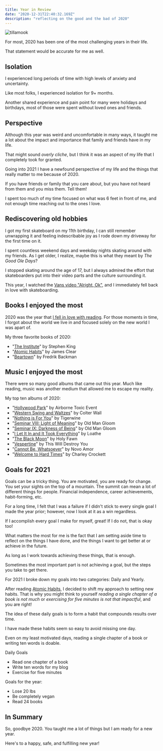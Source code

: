 ```yaml
---
title: Year in Review
date: "2020-12-31T22:40:32.169Z"
description: "reflecting on the good and the bad of 2020"
---
```


![tillamook](https://i.imgur.com/z1m4443.jpg)

For most, 2020 has been one of the most challenging years in their life.

That statement would be accurate for me as well.

## Isolation

I experienced long periods of time with high levels of anxiety and uncertainty.

Like most folks, I experienced isolation for 9+ months.

Another shared experience and pain point for many were holidays and birthdays, most of those were spent without loved ones and friends.

## Perspective

Although this year was weird and uncomfortable in many ways, it taught me a lot about the impact and importance that family and friends have in my life.

That might sound _overly cliche_, but I think it was an aspect of my life that I completely took for granted.

Going into 2021 I have a newfound perspective of my life and the things that really matter to me because of 2020.

If you have friends or family that you care about, but you have not heard from them and you miss them. Tell them!

I spent too much of my time focused on what was 6 feet in front of me, and not enough time reaching out to the ones I love.

## Rediscovering old hobbies

I got my first skateboard on my 11th birthday, I can still remember unwrapping it and feeling indescribable joy as I rode down my driveway for the first time on it.

I spent countless weekend days and weekday nights skating around with my friends. As I get older, I realize, maybe this is what they meant by _The Good Ole Days_?

I stopped skating around the age of 17, but I always admired the effort that skateboarders put into their video parts and the culture surrounding it.

This year, I watched the [Vans video "Alright, Ok"](https://www.youtube.com/watch?v=f4ZzHtww6Tc&t), and I immediately fell back in love with skateboarding.

## Books I enjoyed the most

2020 was the year that [I fell in love with reading](https://www.martincartledge.io/book-list-2021/). For those moments in time, I forgot about the world we live in and focused solely on the new world I was apart of.

My three favorite books of 2020:

- "[The Institute](https://www.goodreads.com/book/show/43798285-the-institute)" by Stephen King
- "[Atomic Habits](https://www.goodreads.com/book/show/40121378-atomic-habits)" by James Clear
- "[Beartown](https://www.goodreads.com/book/show/33413128-beartown)" by Fredrik Backman

## Music I enjoyed the most

There were so many good albums that came out this year. Much like reading, music was another medium that allowed me to escape my reality.

My top ten albums of 2020:

- "[Hollywood Park](https://www.youtube.com/watch?v=NHen9-9WsgY&list=OLAK5uy_nY3Pq2V7EentXVycu_RhocTLLPN9mX6-E)" by Airborne Toxic Event
- "[Western Swing and Waltzes](https://www.youtube.com/watch?v=6kACOojz9YQ&list=OLAK5uy_nyTMKqwps9Wl3CDmqv1Z2YuvynyBiIWdo&index=1)" by Colter Wall
- "[Nothing is For You](https://www.youtube.com/watch?v=2XdqMjcVrbg&list=OLAK5uy_lPG5BOjgc22Ene0ABVbRn1yJA2kUy5AwQ)" by Tigerwine
- "[Seminar VIII: Light of Meaning](https://www.youtube.com/watch?v=AJ4-yPA-7gk&list=OLAK5uy_ndA7PPHsWGvLScq90r9ECP0GkoxGuLVEw&index=1)" by Old Man Gloom
- "[Seminar IX: Darkness of Being](https://www.youtube.com/watch?v=6bOr7Mn-Gco&list=OLAK5uy_kZrfXcR0hZp1euO6N5J8P9N0NiFiS9Cz0)" by Old Man Gloom
- "[I Let It In and It Took Everything](https://www.youtube.com/watch?v=eRrain4zwHs&list=OLAK5uy_md1Kz8QCgBsoyAvjwHph-ndFUOUhN_FDE)" by Loathe
- "[The Black Moon](https://www.youtube.com/watch?v=DrVOWng_GFg&list=OLAK5uy_lfwhtcK-prboZxgZcGvE4RRv0yiRrk69U)" by Holy Fawn
- "[Vespertine](https://www.youtube.com/watch?v=yXa1c2fUD08&list=OLAK5uy_kW9uOFSqtboqR_NtXvW_sMSfIbgzWA3_U)" by This Will Destroy You
- "[Cannot Be, Whatsoever](https://www.youtube.com/watch?v=1dGrGVcXHyU&list=OLAK5uy_k2y2GRFJfEB2DyOp8bWyCIdhx5VJXhFLI)" by Novo Amor
- "[Welcome to Hard Times](https://www.youtube.com/watch?v=zvie5df0SP8&list=OLAK5uy_m1h6rkohSZ-BUpGhEz2K20_VVNpDTsPqo)" by Charley Crockett

## Goals for 2021

Goals can be a tricky thing. You are motivated, you are ready for change. You set your sights on the top of a mountain. The summit can mean a lot of different things for people. Financial independence, career achievements, habit-forming, etc.

For a long time, I felt that I was a failure if I didn't stick to every single goal I made the year prior; however, now I look at it as a win regardless.

If I accomplish every goal I make for myself, great! If I do not, that is okay too!

What matters the most for me is the fact that I am setting aside time to reflect on the things I have done, and the things I want to get better at or achieve in the future.

As long as I work towards achieving these things, that is enough.

Sometimes the most important part is not achieving a goal, but the steps you take to get there.

For 2021 I broke down my goals into two categories: Daily and Yearly.

After reading [Atomic Habits](https://www.goodreads.com/book/show/40121378-atomic-habits), I decided to shift my approach to setting new habits. That is why you might think to yourself _reading a single chapter of a book is not much_ or _exercising for five minutes is not that impactful_, and you are right!

The idea of these daily goals is to form a habit that compounds results over time.

I have made these habits seem so easy to avoid missing one day.

Even on my least motivated days, reading a single chapter of a book or writing ten words is doable.

Daily Goals

- Read one chapter of a book
- Write ten words for my blog
- Exercise for five minutes

Goals for the year:

- Lose 20 lbs
- Be completely vegan
- Read 24 books

## In Summary

So, goodbye 2020. You taught me a lot of things but I am ready for a new year.

Here's to a happy, safe, and fulfilling new year!
